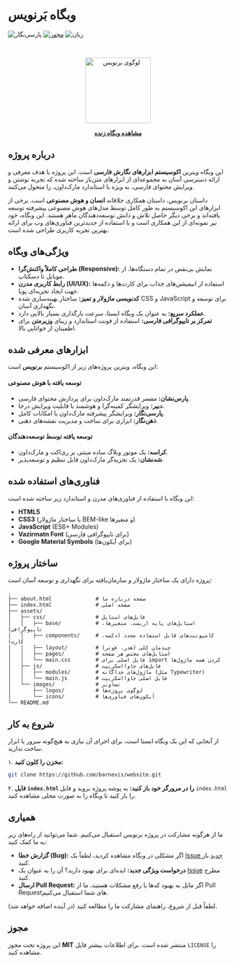 # وبگاه بَرنویس

![پارسی‌نگار](https://img.shields.io/badge/Version-v0.1.0-blue)
[![مجوز](https://img.shields.io/badge/License-MIT-blue.svg)](LICENSE)
![زبان](https://img.shields.io/badge/Language-Persian-green)

<br>

<p align="center">
  <a href="https://barnevis.github.io">
    <img src="assets/images/logos/barnevis.svg" alt="لوگوی برنویس" width="150">
  </a>
</p>

<p align="center">
  <a href="https://barnevis.github.io"><strong>مشاهده وبگاه زنده</strong></a>
  <br>


## درباره پروژه

این وبگاه ویترین **اکوسیستم ابزارهای نگارش فارسی** است. این پروژه با هدف معرفی و ارائه دسترسی آسان به مجموعه‌ای از ابزارهای متن‌باز ساخته شده که تجربه نوشتن و ویرایش محتوای فارسی، به ویژه با استاندارد مارک‌داون، را متحول می‌کنند.

داستان برنویس، داستان همکاری خلاقانه **انسان و هوش مصنوعی** است. برخی از ابزارهای این اکوسیستم به طور کامل توسط مدل‌های هوش مصنوعی پیشرفته توسعه یافته‌اند و برخی دیگر حاصل تلاش و دانش توسعه‌دهندگان ماهر هستند. این وبگاه، خود نیز نمونه‌ای از این همکاری است و با استفاده از جدیدترین فناوری‌های وب برای ارائه بهترین تجربه کاربری طراحی شده است.

## ویژگی‌های وبگاه

- **طراحی کاملاً واکنش‌گرا (Responsive):** نمایش بی‌نقص در تمام دستگاه‌ها، از موبایل تا دسکتاپ.
- **رابط کاربری مدرن (UI/UX):** استفاده از انیمیشن‌های جذاب برای کارت‌ها و دکمه‌ها جهت ایجاد تجربه‌ای پویا.
- **کدنویسی ماژولار و تمیز:** ساختار بهینه‌سازی شده CSS و JavaScript برای توسعه و نگهداری آسان.
- **عملکرد سریع:** به عنوان یک وبگاه ایستا، سرعت بارگذاری بسیار بالایی دارد.
- **تمرکز بر تایپوگرافی فارسی:** استفاده از فونت استاندارد و زیبای **وزیرمتن** برای اطمینان از خوانایی بالا.

## ابزارهای معرفی شده

این وبگاه، ویترین پروژه‌های زیر از اکوسیستم **برنویس** است:

#### توسعه یافته با هوش مصنوعی
- **پارس‌نشان:** مفسر قدرتمند مارک‌داون برای پردازش محتوای فارسی.
- **دبیر:** ویرایشگر کمینه‌گرا و هوشمند با قابلیت ویرایش درجا.
- **پارسی‌نگار:** ویرایشگر پیشرفته مارک‌داون با امکانات کامل.
- **ذهن‌نگار:** ابزاری برای ساخت و مدیریت نقشه‌های ذهنی.

#### توسعه یافته توسط توسعه‌دهندگان
- **کراسه:** یک موتور وبلاگ ساده مبتنی بر ری‌اکت و مارک‌داون.
- **شه‌نشان:** یک تجزیه‌گر مارک‌داون قابل تنظیم و توسعه‌پذیر.

## فناوری‌های استفاده شده

این وبگاه با استفاده از فناوری‌های مدرن و استاندارد زیر ساخته شده است:

- **HTML5**
- **CSS3** (با ساختار ماژولار BEM-like و متغیرها)
- **JavaScript** (ES6+ Modules)
- **Vazirmatn Font** (برای تایپوگرافی فارسی)
- **Google Material Symbols** (برای آیکون‌ها)

## ساختار پروژه

پروژه دارای یک ساختار ماژولار و سازمان‌یافته برای نگهداری و توسعه آسان است:

```
.
├── about.html              # صفحه درباره ما
├── index.html              # صفحه اصلی
├── assets/
│   ├── css/                # فایل‌های استایل
│   │   ├── base/           # استایل‌های پایه (ریست، متغیرها، تایپوگرافی)
│   │   ├── components/     # کامپوننت‌های قابل استفاده مجدد (دکمه، کارت)
│   │   ├── layout/         # چیدمان کلی (هدر، فوتر)
│   │   ├── pages/          # استایل‌های مختص هر صفحه
│   │   └── main.css        # فایل اصلی برای import کردن همه ماژول‌ها
│   ├── js/                 # فایل‌های جاوااسکریپت
│   │   ├── modules/        # ماژول‌های جداگانه (مثل Typewriter)
│   │   └── main.js         # فایل اصلی جاوااسکریپت
│   └── images/             # تصاویر
│       ├── logos/          # لوگوی پروژه‌ها
│       └── icons/          # آیکون‌های فناوری‌ها
└── README.md
```

## شروع به کار

از آنجایی که این یک وبگاه ایستا است، برای اجرای آن نیازی به هیچ‌گونه سرور یا ابزار ساخت ندارید.

۱. **مخزن را کلون کنید:**
   ```sh
   git clone https://github.com/barnevis/website.git
   ```
۲. **فایل `index.html` را در مرورگر خود باز کنید:**
   به پوشه پروژه بروید و فایل `index.html` را باز کنید تا وبگاه را به صورت محلی مشاهده کنید.

## همیاری

ما از هرگونه مشارکت در پروژه برنویس استقبال می‌کنیم. شما می‌توانید از راه‌های زیر به ما کمک کنید:

-   **گزارش خطا (Bug):** اگر مشکلی در وبگاه مشاهده کردید، لطفاً یک [Issue جدید](https://github.com/barnevis/website/issues) باز کنید.
-   **درخواست ویژگی جدید:** ایده‌ای برای بهبود دارید؟ آن را به عنوان یک [Issue](https://github.com/barnevis/website/issues) مطرح کنید.
-   **ارسال Pull Request:** اگر مایل به بهبود کدها یا رفع مشکلات هستید، ما از Pull Requestهای شما استقبال می‌کنیم.

لطفاً قبل از شروع، راهنمای مشارکت ما را مطالعه کنید (در آینده اضافه خواهد شد).

## مجوز

این پروژه تحت مجوز **MIT** منتشر شده است. برای اطلاعات بیشتر فایل `LICENSE` را مشاهده کنید.